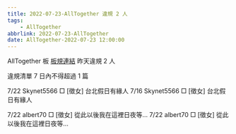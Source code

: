 ```yaml
---
title: 2022-07-23-AllTogether 違規 2 人
tags:
    - AllTogether
abbrlink: 2022-07-23-AllTogether
date: AllTogether-2022-07-23 12:00:00
---
```

AllTogether 板 [板規連結](https://www.ptt.cc/bbs/AllTogether/M.1643211430.A.5FB.html)
昨天違規 2 人
<!-- more -->

違規清單
7 日內不得超過 1 篇

7/22 Skynet5566 □ [徵女] 台北假日有緣人
7/16 Skynet5566 □ [徵女] 台北假日有緣人

7/22 albert70 □ [徵女] 從此以後我在這裡日夜等…
7/22 albert70 □ [徵女] 從此以後我在這裡日夜等…